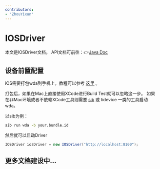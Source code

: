 ```yaml
---
contributors:
- 'ZhouYixun'
---
```


# IOSDriver

本文是IOSDriver文档。 API文档可前往：👉[Java Doc](https://s01.oss.sonatype.org/service/local/repositories/releases/archive/io/github/soniccloudorg/sonic-driver-core/1.1.23/sonic-driver-core-1.1.23-javadoc.jar/!/index.html)

## 设备前置配置

iOS需要打包wda到手机上，教程可以参考 [这里](https://sonic-cloud.cn/deploy/ios-deploy.html) 。

打包后，如果在Mac上直接使用XCode进行Build Test就可以忽略这一步。
如果在非Mac环境或者不依赖XCode工具则需要 [sib](https://sonic-cloud.cn/sib/re-sib.html) 或 tidevice 一类的工具启动wda。

以sib为例：
```bash
sib run wda -b your.bundle.id
```
然后就可以启动Driver
```java
IOSDriver iosDriver = new IOSDriver("http://localhost:8100");
```

## 更多文档建设中...

